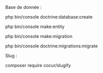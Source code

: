 Base de donnée : 

php bin/console doctrine:database:create

php bin/console make:entity

php bin/console make:migration

php bin/console doctrine:migrations:migrate

Slug  :

composer require cocur/slugify
